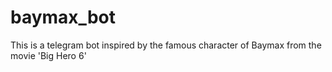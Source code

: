 # baymax_bot
This is a telegram bot inspired by the famous character of Baymax from the movie 'Big Hero 6'
